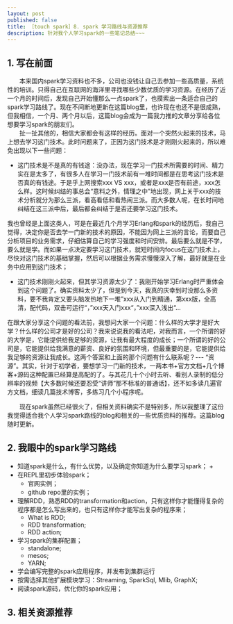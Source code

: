 ```yaml
---
layout: post
published: false
title: ［touch spark］8. spark 学习路线与资源推荐  
description: 针对我个人学习spark的一些笔记总结~~~
---  
```


##  
## 1. 写在前面  
　　本来国内spark学习资料也不多，公司也没钱让自己去参加一些高质量，系统性的培训。只得自己在互联网的海洋里寻找哪些少数优质的学习资源。在经历了近一个月的时间后，发现自己开始懂那么一点spark了，也摸索出一条适合自己的spark学习路线了。现在不间断地更新在这篇blog里，也许现在也还不是很成熟，但我相信，一个月、两个月以后，这篇blog会成为一篇我力推的文章分享给各位想要学习spark的朋友们。   
　　扯一扯其他的，相信大家都会有这样的经历。面对一个突然火起来的技术，马上想去学习这门技术。此时问题来了，正因为这门技术是才刚刚火起来的，所以难免出现以下一些问题：  

- 这门技术是不是真的有钱途：没办法，现在学习一门技术所需要的时间、精力实在是太多了，有很多人在学习一门技术前有一堆时间都是在思考这门技术是否真的有钱途。于是乎上网搜索xxx VS xxx，或者是xxx是否有前途，xxx怎么样。这时候纠结的事总会“意料之外，情理之中”地出现，网上关于xxx的技术分析就分为那么三派，看高看低和看热闹三派。而大多数人呢，在长时间地纠结在这三派中后，最后都会纠结于是否还要学习这门技术。  

>
我也曾经是上面这类人，可是在最近几个月学习Erlang和spark的经历后，我自己觉得，决定你是否去学一门新的技术的原因，不能因为网上三派的言论，而要自己分析项目的业务需求，仔细估算自己的学习强度和时间安排。最后要么就是不学，要么就是学。而如果一点决定要学习这门技术，就短时间内focus在这门技术上，尽快对这门技术的基础掌握，然后可以根据业务需求慢慢深入了解，最好就是在业务中应用到这门技术； 

- 这门技术刚刚火起来，但其学习资源太少了：我刚开始学习Erlang时严重体会到这个问题了。确实资料太少了，但是到今天，我真的庆幸到时没那么多资料，要不我肯定又要头脑发热地下一堆”xxx从入门到精通，第xxx版，全高清，配代码，双击可运行“，”xxx天入门xxx“，”xxx深入浅出“...  

>
在跟大家分享这个问题的看法前，我想问大家一个问题：什么样的大学才是好大学？什么样的公司才是好的公司？我来说说我的看法吧，对我而言，一个所谓的好的大学是，它能提供给我足够的资源，让我有最大程度的成长；一个所谓的好的公司是，它能提供给我满意的薪资、良好的氛围和环境，但最重要的是，它能提供给我足够的资源让我成长。这两个答案和上面的那个问题有什么联系呢？--- “资源”。其实，针对于初学者，要想学习一门新的技术，一两本书+官方文档+几个博客+源码这种配置已经算是高配的了。与其花几十个小时去听、看别人录制的低分辨率的视频【大多数时候还要忍受“讲师”那不标准的普通话】，还不如多读几遍官方文档，细读几篇技术博客，多练习几个小程序呢。

　　现在spark虽然已经很火了，但相关资料确实不是特别多，所以我整理了这份我觉得适合我个人学习spark路线的blog和相关的一些优质资料的推荐。这篇blog随时更新。


## 2. 我眼中的spark学习路线  
- 知道spark是什么，有什么优势，以及确定你知道为什么要学习spark；
    + 
- 在REPL里初步体验spark；
    + 官网实例；
    + github repo里的实例； 
- 理解RDD，熟悉RDD的transformation和action，只有这样你才能懂得复杂的程序都是怎么写出来的，也只有这样你才能写出复杂的程序来；
    + What is RDD;
    + RDD transformation;
    + RDD action;
- 学习spark的集群配置；
    + standalone;
    + mesos;
    + YARN;
- 学会编写完整的spark应用程序，并发布到集群运行
- 按需选择其他扩展模块学习：Streaming, SparkSql, Mlib, GraphX;
- 阅读spark源码，优化你的spark应用；


## 3. 相关资源推荐  














